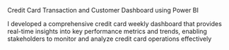 Credit Card Transaction and Customer Dashboard using Power BI

I developed a comprehensive credit card weekly dashboard that provides real-time insights into key performance metrics and trends, enabling stakeholders to monitor and analyze credit card operations effectively
